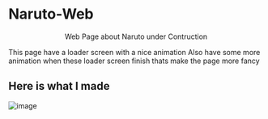 # Naruto-Web
<p align="center">
  Web Page about Naruto under Contruction
</p>


<p>This page have a loader screen with a nice animation Also have some more animation when these loader screen finish thats make the page more fancy</p>

## Here is what I made
![image](https://user-images.githubusercontent.com/104738144/233667993-6ab9ab94-f780-4330-8ffd-a92b5daccfe1.png)

